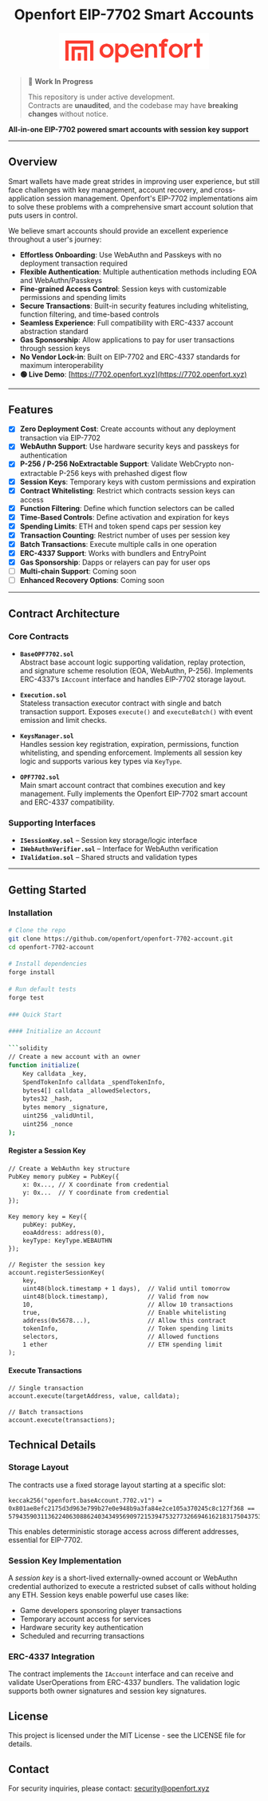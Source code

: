 <h1 align="center"> Openfort EIP-7702 Smart Accounts </h1>

<p align="center">
  <img src="docs/Logo_black_primary_no_bg.png" alt="Openfort" style="width: 300px;" />
</p>

> 🚧 **Work In Progress**
> 
> This repository is under active development.  
> Contracts are **unaudited**, and the codebase may have **breaking changes** without notice.

**All-in-one EIP-7702 powered smart accounts with session key support**

---

## Overview

Smart wallets have made great strides in improving user experience, but still face challenges with key management, account recovery, and cross-application session management. Openfort's EIP-7702 implementations aim to solve these problems with a comprehensive smart account solution that puts users in control.

We believe smart accounts should provide an excellent experience throughout a user's journey:

- **Effortless Onboarding**: Use WebAuthn and Passkeys with no deployment transaction required  
- **Flexible Authentication**: Multiple authentication methods including EOA and WebAuthn/Passkeys  
- **Fine-grained Access Control**: Session keys with customizable permissions and spending limits  
- **Secure Transactions**: Built-in security features including whitelisting, function filtering, and time-based controls  
- **Seamless Experience**: Full compatibility with ERC-4337 account abstraction standard  
- **Gas Sponsorship**: Allow applications to pay for user transactions through session keys  
- **No Vendor Lock-in**: Built on EIP-7702 and ERC-4337 standards for maximum interoperability  
- **🟢 Live Demo**: [https://7702.openfort.xyz](https://7702.openfort.xyz)

---

## Features

- [x] **Zero Deployment Cost**: Create accounts without any deployment transaction via EIP-7702  
- [x] **WebAuthn Support**: Use hardware security keys and passkeys for authentication  
- [x] **P-256 / P-256 NoExtractable Support**: Validate WebCrypto non-extractable P-256 keys with prehashed digest flow  
- [x] **Session Keys**: Temporary keys with custom permissions and expiration  
- [x] **Contract Whitelisting**: Restrict which contracts session keys can access  
- [x] **Function Filtering**: Define which function selectors can be called  
- [x] **Time-Based Controls**: Define activation and expiration for keys  
- [x] **Spending Limits**: ETH and token spend caps per session key  
- [x] **Transaction Counting**: Restrict number of uses per session key  
- [x] **Batch Transactions**: Execute multiple calls in one operation  
- [x] **ERC-4337 Support**: Works with bundlers and EntryPoint  
- [x] **Gas Sponsorship**: Dapps or relayers can pay for user ops  
- [ ] **Multi-chain Support**: Coming soon  
- [ ] **Enhanced Recovery Options**: Coming soon

---

## Contract Architecture

### Core Contracts

- **`BaseOPF7702.sol`**  
  Abstract base account logic supporting validation, replay protection, and signature scheme resolution (EOA, WebAuthn, P-256). Implements ERC-4337’s `IAccount` interface and handles EIP-7702 storage layout.

- **`Execution.sol`**  
  Stateless transaction executor contract with single and batch transaction support. Exposes `execute()` and `executeBatch()` with event emission and limit checks.

- **`KeysManager.sol`**  
  Handles session key registration, expiration, permissions, function whitelisting, and spending enforcement. Implements all session key logic and supports various key types via `KeyType`.

- **`OPF7702.sol`**  
  Main smart account contract that combines execution and key management. Fully implements the Openfort EIP-7702 smart account and ERC-4337 compatibility.

### Supporting Interfaces

- **`ISessionKey.sol`** – Session key storage/logic interface  
- **`IWebAuthnVerifier.sol`** – Interface for WebAuthn verification  
- **`IValidation.sol`** – Shared structs and validation types

---

## Getting Started

### Installation

```bash
# Clone the repo
git clone https://github.com/openfort/openfort-7702-account.git
cd openfort-7702-account

# Install dependencies
forge install

# Run default tests
forge test

### Quick Start

#### Initialize an Account

```solidity
// Create a new account with an owner
function initialize(
    Key calldata _key,
    SpendTokenInfo calldata _spendTokenInfo,
    bytes4[] calldata _allowedSelectors,
    bytes32 _hash,
    bytes memory _signature,
    uint256 _validUntil,
    uint256 _nonce
);
```

#### Register a Session Key

```solidity
// Create a WebAuthn key structure
PubKey memory pubKey = PubKey({
    x: 0x..., // X coordinate from credential
    y: 0x...  // Y coordinate from credential
});

Key memory key = Key({
    pubKey: pubKey,
    eoaAddress: address(0),
    keyType: KeyType.WEBAUTHN
});

// Register the session key
account.registerSessionKey(
    key,
    uint48(block.timestamp + 1 days),  // Valid until tomorrow
    uint48(block.timestamp),           // Valid from now
    10,                                // Allow 10 transactions
    true,                              // Enable whitelisting
    address(0x5678...),                // Allow this contract
    tokenInfo,                         // Token spending limits
    selectors,                         // Allowed functions
    1 ether                            // ETH spending limit
);
```

#### Execute Transactions

```solidity
// Single transaction
account.execute(targetAddress, value, calldata);

// Batch transactions
account.execute(transactions);
```

## Technical Details

### Storage Layout

The contracts use a fixed storage layout starting at a specific slot:

```solidity
keccak256("openfort.baseAccount.7702.v1") = 0x801ae8efc2175d3d963e799b27e0e948b9a3fa84e2ce105a370245c8c127f368 == 57943590311362240630886240343495690972153947532773266946162183175043753177960
```

This enables deterministic storage access across different addresses, essential for EIP-7702.

### Session Key Implementation

A *session key* is a short-lived externally-owned account or WebAuthn credential authorized to execute a restricted subset of calls without holding any ETH. Session keys enable powerful use cases like:

- Game developers sponsoring player transactions
- Temporary account access for services
- Hardware security key authentication
- Scheduled and recurring transactions

### ERC-4337 Integration

The contract implements the `IAccount` interface and can receive and validate UserOperations from ERC-4337 bundlers. The validation logic supports both owner signatures and session key signatures.

## License

This project is licensed under the MIT License - see the LICENSE file for details.

## Contact

For security inquiries, please contact: security@openfort.xyz